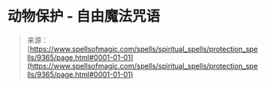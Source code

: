 <!--yml

category: 未分类

date: 2024-06-12 18:45:27

-->

# 动物保护 - 自由魔法咒语

> 来源：[https://www.spellsofmagic.com/spells/spiritual_spells/protection_spells/9365/page.html#0001-01-01](https://www.spellsofmagic.com/spells/spiritual_spells/protection_spells/9365/page.html#0001-01-01)
